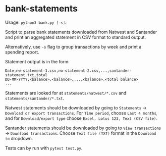 bank-statements
===============

Usage: `python3 bank.py [-s]`.

Script to parse bank statements downloaded from Natwest and Santander and print
an aggregated statement in CSV format to standard output.

Alternatively, use `-s` flag to group transactions by week and print a
spending report.

Statement output is in the form
```
Date,nw-statement-1.csv,nw-statement-2.csv,...,santander-statement.txt,total
DD-MM-YYYY,<balance>,<balance>,...,<balance>,<total balance>
...
```

Statements are looked for at `statements/natwest/*.csv` and
`statements/santander/*.txt`.

Natwest statements should be downloaded by going to `Statements` ->
`Download or export transactions`. For `Time period`, choose `Last 4 months`,
and for `Download/export type` choose `Excel, Lotus 123, Text (CSV file)`.

Santander statements should be downloaded by going to `View transactions` ->
`Download transactions`. Choose `Text file (TXT)` format in the `Download to`
dropdown.

Tests can by run with `pytest test.py`.
